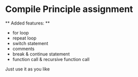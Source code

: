 # Compile Principle assignment

** Added features: **
- for loop
- repeat loop
- switch statement
- comments
- break & continue statement
- function call & recursive function call

Just use it as you like

